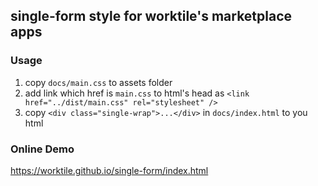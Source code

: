 ## single-form style for worktile's marketplace apps

### Usage

1. copy `docs/main.css` to assets folder
2. add link which href is `main.css` to html's head as `<link href="../dist/main.css" rel="stylesheet" />`
3. copy `<div class="single-wrap">...</div>` in `docs/index.html` to you html

### Online Demo

https://worktile.github.io/single-form/index.html
